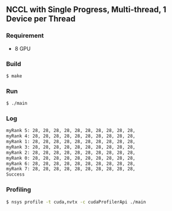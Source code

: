 ## NCCL with Single Progress, Multi-thread, 1 Device per Thread ##

### Requirement
* 8 GPU

### Build ###
```sh
$ make
```

### Run ###
```sh
$ ./main
```

### Log ###
```sh
myRank 5: 28, 28, 28, 28, 28, 28, 28, 28, 28, 28,
myRank 4: 28, 28, 28, 28, 28, 28, 28, 28, 28, 28,
myRank 1: 28, 28, 28, 28, 28, 28, 28, 28, 28, 28,
myRank 3: 28, 28, 28, 28, 28, 28, 28, 28, 28, 28,
myRank 2: 28, 28, 28, 28, 28, 28, 28, 28, 28, 28,
myRank 0: 28, 28, 28, 28, 28, 28, 28, 28, 28, 28,
myRank 6: 28, 28, 28, 28, 28, 28, 28, 28, 28, 28,
myRank 7: 28, 28, 28, 28, 28, 28, 28, 28, 28, 28,
Success
```

### Profiling ###
```sh
$ nsys profile -t cuda,nvtx -c cudaProfilerApi ./main
```

